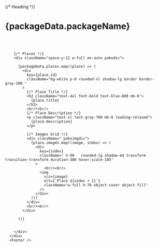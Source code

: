  <Navbar />
      <br/>
      <br/>
      <div className="w-full min-h-screen bg-gradient-to-br from-blue-50 to-green-50 py-10 px-4 font-serif text-center">
        {/* Heading */}
        <h1 className="text-6xl font-bold text-blue-600 mb-10 mt-20">
          {packageData.packageName}
        </h1>
        <br/><br/>

        {/* Places */}
        <div className="space-y-12 w-full mx-auto pakediv">
          
          {packageData.places.map((place) => (
            <div
              key={place.id}
              className="bg-white p-8 rounded-xl shadow-lg border border-gray-200 "
            >
              {/* Place Title */}
              <h2 className="text-4xl font-bold text-blue-800 mb-6">
                {place.title}
              </h2>
              <br/><br/>
              {/* Place Description */}
              <p className="text-xl text-gray-700 mb-8 leading-relaxed">
                {place.description}
              </p>

              {/* Images Grid */}
              <div className=" pakeimgdiv">
                {place.images.map((image, index) => (
                  <div
                    key={index}
                    className=" h-90   rounded-lg shadow-md transform transition-transform duration-300 hover:scale-105"
                  >
                      <br/><br/>
                    <img
                      src={image}
                      alt={`Place ${index + 1}`}
                      className="w-full h-76 object-cover object-fill"
                    />
                  </div>
                ))}
              </div>
              <br/><br/>
            </div>
            
          ))}
        
          
        </div>
      </div>
      <Footer />